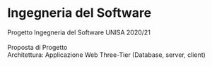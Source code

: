 # Ingegneria del Software
Progetto Ingegneria del Software UNISA 2020/21<br/><br/>
Proposta di Progetto<br/>
Architettura: Applicazione Web Three-Tier (Database, server, client)<br/>
